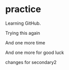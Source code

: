 # practice
<p>Learning GitHub.</p>
<p>Trying this again</p>
<p>And one more time</p>
And one more for good luck

changes for secondary2